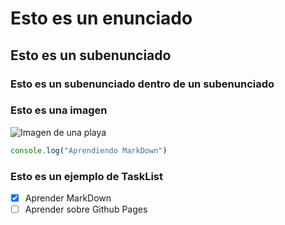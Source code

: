 # Esto es un enunciado 

## Esto es un subenunciado

### Esto es un subenunciado dentro de un subenunciado

### Esto es una imagen

![Imagen de una playa](https://octodex.github.com/images/yaktocat.png)

``` javascript
console.log("Aprendiendo MarkDown")
```


### Esto es un ejemplo de TaskList

- [x] Aprender MarkDown
- [ ] Aprender sobre Github Pages
